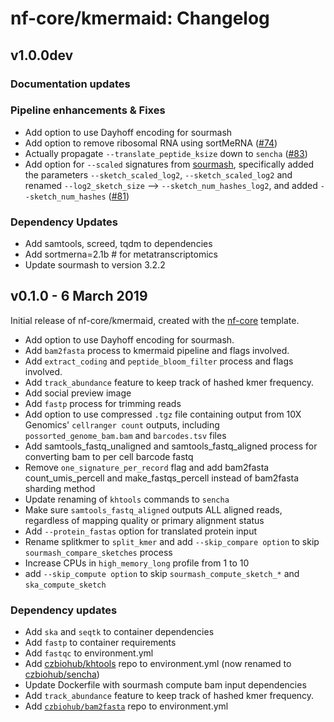 # nf-core/kmermaid: Changelog

## v1.0.0dev

### Documentation updates

### Pipeline enhancements & Fixes

* Add option to use Dayhoff encoding for sourmash
* Add option to remove ribosomal RNA using sortMeRNA ([#74](https://github.com/nf-core/kmermaid/issues/74))
* Actually propagate `--translate_peptide_ksize` down to `sencha` ([#83](https://github.com/nf-core/kmermaid/pull/83/))
* Add option for `--scaled` signatures from [sourmash](https://sourmash.readthedocs.io/), specifically added the parameters `--sketch_scaled_log2`, `--sketch_scaled_log2` and renamed `--log2_sketch_size` --> `--sketch_num_hashes_log2`, and added `--sketch_num_hashes` ([#81](https://github.com/nf-core/kmermaid/pull/81))

### Dependency Updates

* Add samtools, screed, tqdm to dependencies
* Add sortmerna=2.1b # for metatranscriptomics
* Update sourmash to version 3.2.2

## v0.1.0 - 6 March 2019

Initial release of nf-core/kmermaid, created with the [nf-core](http://nf-co.re/) template.

* Add option to use Dayhoff encoding for sourmash.
* Add `bam2fasta` process to kmermaid pipeline and flags involved.
* Add `extract_coding` and `peptide_bloom_filter` process and flags involved.
* Add `track_abundance` feature to keep track of hashed kmer frequency.
* Add social preview image
* Add `fastp` process for trimming reads
* Add option to use compressed `.tgz` file containing output from 10X Genomics' `cellranger count` outputs, including `possorted_genome_bam.bam` and `barcodes.tsv` files
* Add samtools_fastq_unaligned and samtools_fastq_aligned process for converting bam to per cell
barcode fastq
* Remove `one_signature_per_record` flag and add bam2fasta count_umis_percell and make_fastqs_percell instead of bam2fasta sharding method
* Update renaming of `khtools` commands to `sencha`
* Make sure `samtools_fastq_aligned` outputs ALL aligned reads, regardless of mapping quality or primary alignment status
* Add `--protein_fastas` option for translated protein input
* Rename splitkmer to `split_kmer` and add `--skip_compare option` to skip `sourmash_compare_sketches` process
* Increase CPUs in `high_memory_long` profile from 1 to 10
* add `--skip_compute option` to skip `sourmash_compute_sketch_*` and `ska_compute_sketch`

### Dependency updates

* Add `ska` and `seqtk` to container dependencies
* Add `fastp` to container requirements
* Add `fastqc` to environment.yml
* Add [czbiohub/khtools](https://github.com/czbiohub/kh-tools/) repo to environment.yml (now renamed to [czbiohub/sencha](https://github.com/czbiohub/sencha/))
* Update Dockerfile with sourmash compute bam input dependencies
* Add `track_abundance` feature to keep track of hashed kmer frequency.
* Add [`czbiohub/bam2fasta`](https://github.com/czbiohub/bam2fasta/) repo to environment.yml
